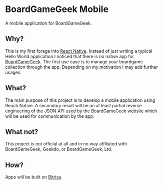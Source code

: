 # BoardGameGeek Mobile
A mobile application for BoardGameGeek.

## Why?
This is my first forage into [React Native](https://facebook.github.io/react-native/). Instead of just writing a typical Hello World application I noticed that there is no native app for [BoardGameGeek](https://boardgamegeek.com/). The first use case is to manage your boardgame collection through the app. Depending on my motivation I may add further usages.

## What?
The main purpose of this project is to develop a mobile application using Reach Native. A secondary result will be an at least partial reverse engineering of the JSON API used by the BoardGameGeek website which will be used for communication by the app.

## What not?
This project is not official at all and in no way affiliated with BoardGameGeek, Geekdo, or BoardGameGeek, Ltd.

## How?
Apps will be built on [Bitrise](https://www.bitrise.io/).
